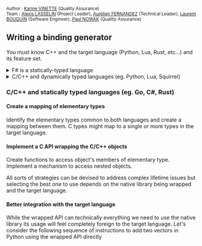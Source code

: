 <sub> Author : [Karine VINETTE](https://www.linkedin.com/in/karine-vinette-63911b1b8/) (Quality Assurance) </sub><br>
<sub> Team : [Alexis LASSELIN](https://www.linkedin.com/in/alexis-lasselin-318649251/) (Project Leader), [Aurélien FERNANDEZ](https://www.linkedin.com/in/aurélien-fernandez-4971201b8/) (Technical Leader), [Laurent BOUQUIN](https://www.linkedin.com/in/laurent-bouquin-60911a1b8/) (Software Engineer), [Paul NOWAK](https://www.linkedin.com/in/paul-nowak-0757a61a7/) (Quality Assurance) </sub>

## Writing a binding generator

You must know C++ and the target language (Python, Lua, Rust, etc...) and its feature set.<br>

<details>

  <summary>F# is a statically-typed language</summary>

In a statically-typed language, the type of a variable must be explicitly declared before the variable can be used. Once a variable is declared with a certain type, it can only hold values of that type. The compiler checks that the variable is used in a way that is consistent with its type, and can detect type errors at compile time.

In contrast, in a dynamically-typed language, the type of a variable is determined at runtime, and a variable can hold values of any type. The type check is performed at runtime, and type errors will only be detected at runtime.

</details>

<details>
  <summary>C/C++ and dynamically typed languages (eg. Python, Lua, Squirrel)</summary>
  
  For each type it binds, Fabgen creates a minimum of three functions:

- `check`: Test if an object in the target language holds a copy or reference to a C/C++ object of a specific type.
- `to_c`: Returns a reference to the C/C++ object held by an object in the target language.
- `from_c`: Return an object in the target language holding a copy or reference to a C/C++ object.

The exact signature of these functions depends on the target language API.

</details>

### C/C++ and statically typed languages (eg. Go, C#, Rust)

####  Create a mapping of elementary types

Identify the elementary types common to both languages and create a mapping between them. C types might map to a single or more types in the target language.

#### Implement a C API wrapping the C/C++ objects

Create functions to access object's members of elementary type. Implement a mechanism to access nested objects.

All sorts of strategies can be devised to address complex lifetime issues but selecting the best one to use depends on the native library being wrapped and the target language.

#### Better integration with the target language

While the wrapped API can technically everything we need to use the native library its usage will feel completely foreign to the target language. Let's consider the following sequence of instructions to add two vectors in Python using the wrapped API directly
